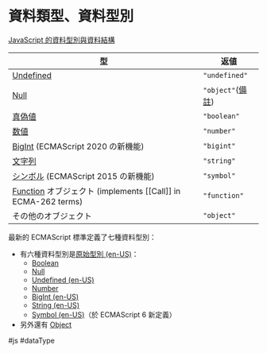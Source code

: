 # 資料類型、資料型別
[JavaScript 的資料型別與資料結構](https://developer.mozilla.org/zh-TW/docs/Web/JavaScript/Data_structures)

|型|返値|
|-|-|
|[Undefined](https://developer.mozilla.org/ja/docs/Glossary/undefined)|`"undefined"`|
|[Null](https://developer.mozilla.org/ja/docs/Glossary/Null)|`"object"`([備註](https://developer.mozilla.org/ja/docs/Web/JavaScript/Reference/Operators/typeof#typeof_null))|
|[真偽値](https://developer.mozilla.org/ja/docs/Glossary/Boolean)|`"boolean"`|
|[数値](https://developer.mozilla.org/ja/docs/Glossary/Number)|`"number"`|
|[BigInt](https://developer.mozilla.org/ja/docs/Glossary/BigInt) (ECMAScript 2020 の新機能)|`"bigint"`|
|[文字列](https://developer.mozilla.org/ja/docs/Glossary/String)|`"string"`|
|[シンボル](https://developer.mozilla.org/ja/docs/Glossary/Symbol) (ECMAScript 2015 の新機能)|`"symbol"`|
|[Function](https://developer.mozilla.org/ja/docs/Glossary/Function) オブジェクト (implements [[Call]] in ECMA-262 terms)|`"function"`|
|その他のオブジェクト|`"object"`|
最新的 ECMAScript 標準定義了七種資料型別：

-   有六種資料型別是[原始型別 (en-US)](https://developer.mozilla.org/en-US/docs/Glossary/Primitive "Currently only available in English (US)")：
    -   [Boolean](https://developer.mozilla.org/zh-TW/docs/Glossary/Boolean)
    -   [Null](https://developer.mozilla.org/zh-TW/docs/Glossary/Null)
    -   [Undefined (en-US)](https://developer.mozilla.org/en-US/docs/Glossary/undefined "Currently only available in English (US)")
    -   [Number](https://developer.mozilla.org/zh-TW/docs/Glossary/Number)
    -   [BigInt (en-US)](https://developer.mozilla.org/en-US/docs/Glossary/BigInt "Currently only available in English (US)")
    -   [String (en-US)](https://developer.mozilla.org/en-US/docs/Glossary/String "Currently only available in English (US)")
    -   [Symbol (en-US)](https://developer.mozilla.org/en-US/docs/Glossary/Symbol "Currently only available in English (US)")（於 ECMAScript 6 新定義）
-   另外還有 [Object](https://developer.mozilla.org/zh-TW/docs/Glossary/Object)


#js #dataType 